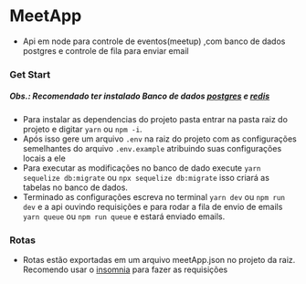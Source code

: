 # MeetApp
- Api em node para controle de eventos(meetup) ,com banco de dados postgres e controle de fila para enviar email

### Get Start

 ##### Obs.: Recomendado ter instalado Banco de dados [postgres](https://www.postgresql.org/) e [redis](https://redis.io/)
 
- Para instalar as dependencias do projeto pasta entrar na pasta raiz do projeto e digitar `yarn` ou `npm -i`.
- Após isso gere um arquivo `.env` na raiz do projeto com as configurações semelhantes do arquivo `.env.example` 
atribuindo suas configurações locais a ele
- Para executar as modificações no banco de dado execute `yarn sequelize db:migrate` ou `npx sequelize db:migrate` isso
criará as tabelas no banco de dados.
- Terminado as configurações escreva no terminal `yarn dev` ou `npm run dev` e a api ouvindo requisições 
e para rodar a fila de envio de emails `yarn queue` ou `npm run queue` e estará enviado emails. 



### Rotas
 - Rotas estão exportadas em um arquivo meetApp.json no projeto da raiz. Recomendo usar o [insomnia](https://insomnia.rest/) para fazer as requisições
